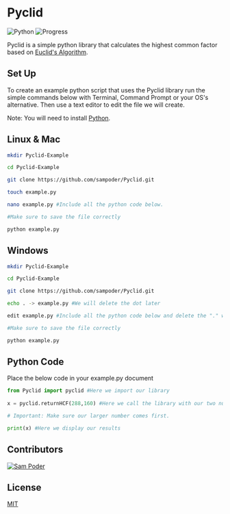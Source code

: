 # Pyclid
![Python](https://img.shields.io/badge/Built%20With-Python-yellow.svg) ![Progress](https://img.shields.io/badge/Progress-Beta-orange.svg)

Pyclid is a simple python library that calculates the highest common factor based on [Euclid's Algorithm](https://en.wikipedia.org/wiki/Euclidean_algorithm).


## Set Up

To create an example python script that uses the Pyclid library run the simple commands below with Terminal, Command Prompt or your OS's alternative. Then use a text editor to edit the file we will create.

Note: You will need to install [Python](https://www.python.org/downloads/).

## Linux & Mac 

```bash
mkdir Pyclid-Example

cd Pyclid-Example

git clone https://github.com/sampoder/Pyclid.git

touch example.py

nano example.py #Include all the python code below.

#Make sure to save the file correctly

python example.py
```

## Windows 

```bash
mkdir Pyclid-Example

cd Pyclid-Example

git clone https://github.com/sampoder/Pyclid.git

echo . -> example.py #We will delete the dot later

edit example.py #Include all the python code below and delete the "." we made.

#Make sure to save the file correctly

python example.py
```

## Python Code

Place the below code in your example.py document

```python
from Pyclid import pyclid #Here we import our library
 
x = pyclid.returnHCF(288,160) #Here we call the library with our two numbers. 

# Important: Make sure our larger number comes first.

print(x) #Here we display our results
```



## Contributors


[![Sam Poder](http://img.shields.io/badge/Ran%20by-Sam%20Poder-success.svg) ](https://sampoder.github.io/)

## License

[MIT](https://choosealicense.com/licenses/mit/)
